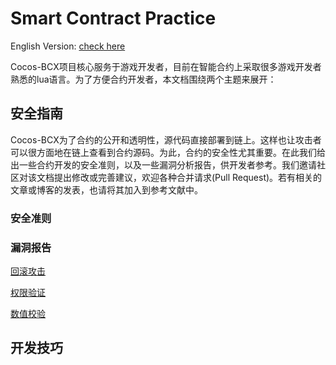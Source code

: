 # Smart Contract Practice
English Version: [check here](/README-EN.md)

Cocos-BCX项目核心服务于游戏开发者，目前在智能合约上采取很多游戏开发者熟悉的lua语言。为了方便合约开发者，本文档围绕两个主题来展开：

## 安全指南
Cocos-BCX为了合约的公开和透明性，源代码直接部署到链上。这样也让攻击者可以很方面地在链上查看到合约源码。为此，合约的安全性尤其重要。在此我们给出一些合约开发的安全准则，以及一些漏洞分析报告，供开发者参考。我们邀请社区对该文档提出修改或完善建议，欢迎各种合并请求(Pull Request)。若有相关的文章或博客的发表，也请将其加入到参考文献中。

### 安全准则

### 漏洞报告

[回滚攻击](/report/Rollback-Attack.md)

[权限验证](/report/Permission-Verify.md)

[数值校验](/report/Numerical-Validation.md)



## 开发技巧
